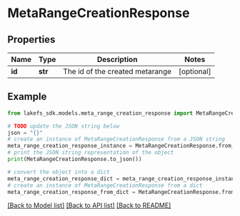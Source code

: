 # MetaRangeCreationResponse


## Properties

Name | Type | Description | Notes
------------ | ------------- | ------------- | -------------
**id** | **str** | The id of the created metarange | [optional] 

## Example

```python
from lakefs_sdk.models.meta_range_creation_response import MetaRangeCreationResponse

# TODO update the JSON string below
json = "{}"
# create an instance of MetaRangeCreationResponse from a JSON string
meta_range_creation_response_instance = MetaRangeCreationResponse.from_json(json)
# print the JSON string representation of the object
print(MetaRangeCreationResponse.to_json())

# convert the object into a dict
meta_range_creation_response_dict = meta_range_creation_response_instance.to_dict()
# create an instance of MetaRangeCreationResponse from a dict
meta_range_creation_response_from_dict = MetaRangeCreationResponse.from_dict(meta_range_creation_response_dict)
```
[[Back to Model list]](../README.md#documentation-for-models) [[Back to API list]](../README.md#documentation-for-api-endpoints) [[Back to README]](../README.md)


